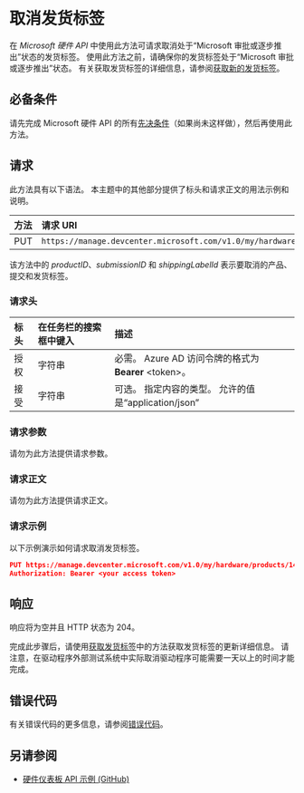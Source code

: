 # <a name="cancel-a-shipping-label"></a>取消发货标签

在 *Microsoft 硬件 API* 中使用此方法可请求取消处于“Microsoft 审批或逐步推出”状态的发货标签。 使用此方法之前，请确保你的发货标签处于“Microsoft 审批或逐步推出”状态。 有关获取发货标签的详细信息，请参阅[获取新的发货标签](get-a-shipping-label.md)。

## <a name="prerequisites"></a>必备条件

请先完成 Microsoft 硬件 API 的所有[先决条件](dashboard-api.md)（如果尚未这样做），然后再使用此方法。

## <a name="request"></a>请求

此方法具有以下语法。 本主题中的其他部分提供了标头和请求正文的用法示例和说明。

| 方法 | 请求 URI |
|:--|:--|
| PUT | `https://manage.devcenter.microsoft.com/v1.0/my/hardware/products/{productID}/submissions/{submissionId}/shippingLabels/{shippingLabelId}/cancel` |

该方法中的 *productID*、*submissionID* 和 *shippingLabelId* 表示要取消的产品、提交和发货标签。

### <a name="request-header"></a>请求头

| 标头 | 在任务栏的搜索框中键入 | 描述 |
|:--|:--|:--|
| 授权 | 字符串 | 必需。 Azure AD 访问令牌的格式为 **Bearer** \<token\>。 |
| 接受 | 字符串 | 可选。 指定内容的类型。 允许的值是“application/json” |

### <a name="request-parameters"></a>请求参数

请勿为此方法提供请求参数。 

### <a name="request-body"></a>请求正文

请勿为此方法提供请求正文。 

### <a name="request-examples"></a>请求示例

以下示例演示如何请求取消发货标签。

```json
PUT https://manage.devcenter.microsoft.com/v1.0/my/hardware/products/14461751976964156/submissions/1152921504621467600/shippingLabels/1152921504606980300/cancel HTTP/1.1
Authorization: Bearer <your access token>
```

## <a name="response"></a>响应

响应将为空并且 HTTP 状态为 204。

完成此步骤后，请使用[获取发货标签](get-a-shipping-label.md)中的方法获取发货标签的更新详细信息。 请注意，在驱动程序外部测试系统中实际取消驱动程序可能需要一天以上的时间才能完成。

## <a name="error-codes"></a>错误代码

有关错误代码的更多信息，请参阅[错误代码](get-product-data.md#error-codes)。

## <a name="see-also"></a>另请参阅

- [硬件仪表板 API 示例 (GitHub)](https://aka.ms/hpc_async_api_samples)
